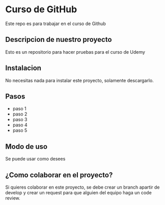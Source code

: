 # Curso de GitHub
Este repo es para trabajar en el curso de Github

## Descripcion de nuestro proyecto
Esto es un repositorio para hacer pruebas para el curso de Udemy

## Instalacion
No necesitas nada para instalar este proyecto, solamente descargarlo.

## Pasos 
 - paso 1
 - paso 2
 - paso 3
 - paso 4
 - paso 5

## Modo de uso
Se puede usar como desees

## ¿Como colaborar en el proyecto?
Si quieres colaborar en este proyecto, se debe crear un branch apartir de develop y crear un request para que alguien del equipo haga un code review.
